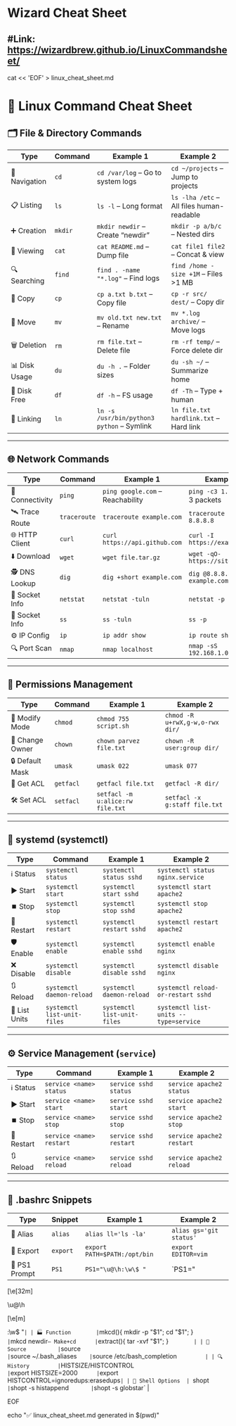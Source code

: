 
# Wizard Cheat Sheet
#Link: https://wizardbrew.github.io/LinuxCommandsheet/
--
cat << 'EOF' > linux_cheat_sheet.md
# 🐧 Linux Command Cheat Sheet
## 🗂️ File & Directory Commands

| Type         | Command       | Example 1                         | Example 2                            |
|--------------|---------------|-----------------------------------|--------------------------------------|
| 📂 Navigation | `cd`          | `cd /var/log` – Go to system logs | `cd ~/projects` – Jump to projects   |
| 📋 Listing    | `ls`          | `ls -l` – Long format             | `ls -lha /etc` – All files human-readable |
| ➕ Creation    | `mkdir`       | `mkdir newdir` – Create “newdir”  | `mkdir -p a/b/c` – Nested dirs       |
| 📝 Viewing    | `cat`         | `cat README.md` – Dump file       | `cat file1 file2` – Concat & view    |
| 🔍 Searching  | `find`        | `find . -name "*.log"` – Find logs| `find /home -size +1M` – Files >1 MB |
| 📄 Copy       | `cp`          | `cp a.txt b.txt` – Copy file      | `cp -r src/ dest/` – Copy dir        |
| 🚚 Move       | `mv`          | `mv old.txt new.txt` – Rename     | `mv *.log archive/` – Move logs      |
| 🗑️ Deletion    | `rm`          | `rm file.txt` – Delete file       | `rm -rf temp/` – Force delete dir    |
| 📊 Disk Usage | `du`          | `du -h .` – Folder sizes          | `du -sh ~/` – Summarize home         |
| 💾 Disk Free  | `df`          | `df -h` – FS usage                | `df -Th` – Type + human              |
| 🔗 Linking    | `ln`          | `ln -s /usr/bin/python3 python` – Symlink | `ln file.txt hardlink.txt` – Hard link |

---

## 🌐 Network Commands

| Type           | Command       | Example 1                          | Example 2                              |
|----------------|---------------|------------------------------------|----------------------------------------|
| 📶 Connectivity | `ping`        | `ping google.com` – Reachability   | `ping -c3 1.1.1.1` – 3 packets         |
| 🛰️ Trace Route  | `traceroute`  | `traceroute example.com`           | `traceroute -n 8.8.8.8`                |
| 🌐 HTTP Client | `curl`        | `curl https://api.github.com`      | `curl -I https://example.com`          |
| ⬇️ Download     | `wget`        | `wget file.tar.gz`                 | `wget -qO- https://site.com`           |
| 🕵️ DNS Lookup   | `dig`         | `dig +short example.com`           | `dig @8.8.8.8 example.com`             |
| 🔌 Socket Info  | `netstat`     | `netstat -tuln`                    | `netstat -p`                           |
| 🔌 Socket Info  | `ss`          | `ss -tuln`                         | `ss -p`                                |
| ⚙️ IP Config    | `ip`          | `ip addr show`                     | `ip route show`                        |
| 🔍 Port Scan    | `nmap`        | `nmap localhost`                   | `nmap -sS 192.168.1.0/24`              |

---

## 🔐 Permissions Management

| Type           | Command       | Example 1                                     | Example 2                      |
|----------------|---------------|-----------------------------------------------|--------------------------------|
| 🔑 Modify Mode | `chmod`       | `chmod 755 script.sh`                         | `chmod -R u+rwX,g-w,o-rwx dir/` |
| 👤 Change Owner| `chown`       | `chown parvez file.txt`                       | `chown -R user:group dir/`     |
| 🔒 Default Mask| `umask`       | `umask 022`                                   | `umask 077`                    |
| 📜 Get ACL     | `getfacl`     | `getfacl file.txt`                            | `getfacl -R dir/`              |
| 🛠️ Set ACL     | `setfacl`     | `setfacl -m u:alice:rw file.txt`              | `setfacl -x g:staff file.txt`  |

---

## 🔧 systemd (systemctl)

| Type           | Command                     | Example 1                         | Example 2                             |
|----------------|-----------------------------|-----------------------------------|---------------------------------------|
| ℹ️ Status       | `systemctl status`         | `systemctl status sshd`           | `systemctl status nginx.service`      |
| ▶️ Start        | `systemctl start`          | `systemctl start sshd`            | `systemctl start apache2`             |
| ⏹️ Stop         | `systemctl stop`           | `systemctl stop sshd`             | `systemctl stop apache2`              |
| 🔄 Restart     | `systemctl restart`        | `systemctl restart sshd`          | `systemctl restart apache2`           |
| 🛡️ Enable       | `systemctl enable`         | `systemctl enable sshd`           | `systemctl enable nginx`              |
| ❌ Disable      | `systemctl disable`        | `systemctl disable sshd`          | `systemctl disable nginx`             |
| 🔃 Reload       | `systemctl daemon-reload`  | `systemctl daemon-reload`         | `systemctl reload-or-restart sshd`    |
| 📜 List Units  | `systemctl list-unit-files`| `systemctl list-unit-files`       | `systemctl list-units --type=service`|

---

## ⚙️ Service Management (`service`)

| Type           | Command                    | Example 1              | Example 2               |
|----------------|----------------------------|------------------------|-------------------------|
| ℹ️ Status       | `service <name> status`    | `service sshd status`  | `service apache2 status`|
| ▶️ Start        | `service <name> start`     | `service sshd start`   | `service apache2 start` |
| ⏹️ Stop         | `service <name> stop`      | `service sshd stop`    | `service apache2 stop`  |
| 🔄 Restart     | `service <name> restart`   | `service sshd restart` | `service apache2 restart`|
| 🔃 Reload       | `service <name> reload`    | `service sshd reload`  | `service apache2 reload`|

---

## 📝 .bashrc Snippets

| Type              | Snippet                                             | Example 1                    | Example 2                              |
|-------------------|-----------------------------------------------------|------------------------------|----------------------------------------|
| 🔗 Alias           | `alias`                                            | `alias ll='ls -la'`          | `alias gs='git status'`                |
| 🌿 Export          | `export`                                           | `export PATH=$PATH:/opt/bin` | `export EDITOR=vim`                    |
| 🎨 PS1 Prompt      | `PS1`                                              | `PS1="\u@\h:\w\$ "`         | `PS1="

\[\e[32m\]

\u@\h

\[\e[m\]

:\w\$ "` |
| 🏭 Function        | `mkcd(){ mkdir -p "$1"; cd "$1"; }`                | `mkcd newdir` – Make+cd      | `extract(){ tar -xvf "$1"; }`         |
| 📜 Source          | `source`                                           | `source ~/.bash_aliases`     | `source /etc/bash_completion`          |
| 🔍 History         | `HISTSIZE/HISTCONTROL`                            | `export HISTSIZE=2000`       | `export HISTCONTROL=ignoredups:erasedups`|
| 🔔 Shell Options  | `shopt`                                            | `shopt -s histappend`        | `shopt -s globstar`                    |

EOF

echo "✅ linux_cheat_sheet.md generated in $(pwd)"

